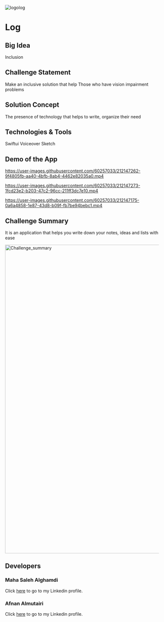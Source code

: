 ![logolog](https://user-images.githubusercontent.com/60257033/212144696-babecda3-badd-4d5e-b2a3-9e7e163a3727.png)

# Log

## Big Idea

Inclusion

## Challenge Statement

Make an inclusive solution that help Those who have vision impairment problems

## Solution Concept

The presence of technology that helps to write, organize their need

## Technologies & Tools

Swiftui Voiceover Sketch

## Demo of the App


https://user-images.githubusercontent.com/60257033/212147262-9f4805fb-aa40-4bfb-8ab4-4462e82035a0.mp4



https://user-images.githubusercontent.com/60257033/212147273-1fcd23e2-b203-47c2-96cc-211ff3dc7e10.mp4



https://user-images.githubusercontent.com/60257033/212147175-0a6a4858-1e87-43d8-b09f-fb7be94bebc1.mp4


## Challenge Summary

It is an application that helps you write down your notes, ideas and lists with ease

<img width="1009" alt="Challenge_summary" src="https://user-images.githubusercontent.com/60257033/212147959-7e11c3bd-6b4b-4c0f-82d0-c510c7007e86.png">

##  Developers

### Maha Saleh Alghamdi
Click [here](https://www.linkedin.com/in/maha-alghamdi-493304235) to go to my Linkedin profile. 

### Afnan Almutairi
Click [here](https://www.linkedin.com/in/afnan-al-mutairi-948b661bb) to go to my Linkedin profile. 




